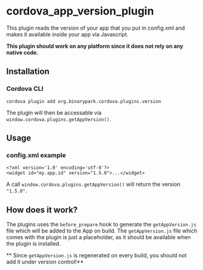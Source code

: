 cordova_app_version_plugin
==========================

This plugin reads the version of your app that you put in config.xml and makes it available inside your app via Javascript. 

**This plugin should work on any platform since it does not rely on any native code.**

## Installation
### Cordova CLI
```
cordova plugin add org.binarypark.cordova.plugins.version
```
The plugin will then be accessable via `window.cordova.plugins.getAppVersion()`.

## Usage
### config.xml example
```
<?xml version='1.0' encoding='utf-8'?>
<widget id="my.app.id" version="1.5.0">...</widget>

```
A call `window.cordova.plugins.getAppVersion()` will return the version `"1.5.0"`.

## How does it work?
The plugins uses the `before_prepare` hook to generate the `getAppVersion.js` file which will be added to the App on build. The `getAppVersion.js` file which comes with the plugin is just a placeholder, as it should be available when the plugin is installed.

** Since `getAppVersion.js` is regenerated on every build, you should not add it under version control!**